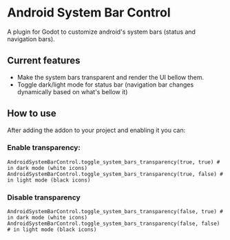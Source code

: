 # Android System Bar Control
A plugin for Godot to customize android's system bars (status and navigation bars).

## Current features
* Make the system bars transparent and render the UI bellow them.
* Toggle dark/light mode for status bar (navigation bar changes dynamically based on what's bellow it)

## How to use
After adding the addon to your project and enabling it you can:
### Enable transparency:
```AndroidSystemBarControl.toggle_system_bars_transparency(true, true) # in dark mode (white icons)```
```AndroidSystemBarControl.toggle_system_bars_transparency(true, false) # in light mode (black icons)```

### Disable transparency
```AndroidSystemBarControl.toggle_system_bars_transparency(false, true) # in dark mode (white icons)```
```AndroidSystemBarControl.toggle_system_bars_transparency(false, false) # in light mode (black icons)```
